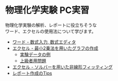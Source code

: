 # 物理化学実験 PC実習

物理化学実験の解析、レポートに役立ちそうな  
ワード、エクセルの使用法について学びます。

- [ワード - 数式入力, 数式エディタ](word.md)  
- [エクセル - 最小2乗法を用いたグラフの作成](excel.md)  
  - [実験データの例](data.md)
  - [上級者用問題](advanced.md)
- [エクセル - ソルバーを用いた非線形フィッティング](solbar.md)
- [レポート作成のTips](tips.md)
